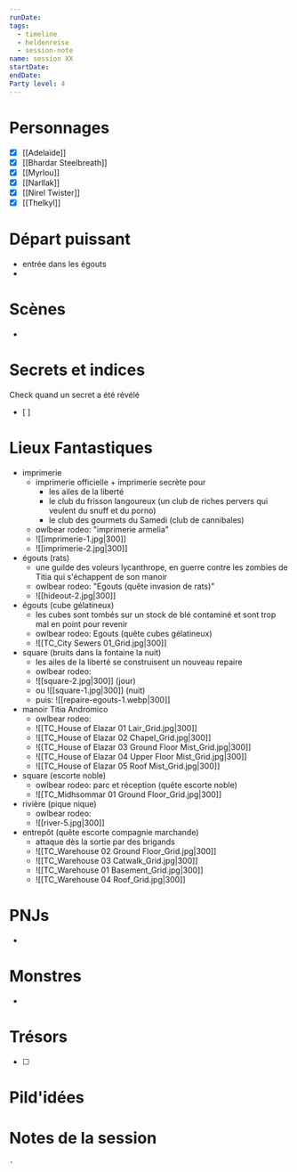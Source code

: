 ```yaml
---
runDate: 
tags:
  - timeline
  - heldenreise
  - session-note
name: session XX
startDate: 
endDate:
Party level: 4
---
```



# Personnages
- [x] [[Adelaïde]]
- [x] [[Bhardar Steelbreath]]
- [x] [[Myrlou]]
- [x] [[Narllak]]
- [x] [[Nirel Twister]]
- [x] [[Thelkyl]]

# Départ puissant
- entrée dans les égouts
- 

# Scènes
- 

# Secrets et indices
Check quand un secret a été révélé
- [ ] 

# Lieux Fantastiques
- imprimerie 
	- imprimerie officielle + imprimerie secrète pour
		- les ailes de la liberté
		- le club du frisson langoureux (un club de riches pervers qui veulent du snuff et du porno)
		- le club des gourmets du Samedi (club de cannibales)
	- owlbear rodeo: "imprimerie armelia"
	- ![[imprimerie-1.jpg|300]]
	- ![[imprimerie-2.jpg|300]]
- égouts (rats)
	- une guilde des voleurs lycanthrope, en guerre contre les zombies de Titia qui s'échappent de son manoir
	- owlbear rodeo: "Egouts (quête invasion de rats)"
	- ![[hideout-2.jpg|300]]
- égouts (cube gélatineux)
	- les cubes sont tombés sur un stock de blé contaminé et sont trop mal en point pour revenir
	- owlbear rodeo: Egouts (quête cubes gélatineux)
	- ![[TC_City Sewers 01_Grid.jpg|300]]
- square (bruits dans la fontaine la nuit)
	- les ailes de la liberté se construisent un nouveau repaire
	-  owlbear rodeo: 
	- ![[square-2.jpg|300]] (jour)
	- ou ![[square-1.jpg|300]] (nuit)
	- puis: ![[repaire-egouts-1.webp|300]]
- manoir Titia Andromico
	-  owlbear rodeo: 
	- ![[TC_House of Elazar 01 Lair_Grid.jpg|300]]
	- ![[TC_House of Elazar 02 Chapel_Grid.jpg|300]]
	- ![[TC_House of Elazar 03 Ground Floor Mist_Grid.jpg|300]]
	- ![[TC_House of Elazar 04 Upper Floor Mist_Grid.jpg|300]]
	- ![[TC_House of Elazar 05 Roof Mist_Grid.jpg|300]]
- square (escorte noble)
	-  owlbear rodeo: parc et réception (quête escorte noble)
	- ![[TC_Midhsommar 01 Ground Floor_Grid.jpg|300]]
- rivière (pique nique) 
	- owlbear rodeo:
	- ![[river-5.jpg|300]]
- entrepôt (quête escorte compagnie marchande)
	- attaque dès la sortie par des brigands
	- ![[TC_Warehouse 02 Ground Floor_Grid.jpg|300]]
	- ![[TC_Warehouse 03 Catwalk_Grid.jpg|300]]
	- ![[TC_Warehouse 01 Basement_Grid.jpg|300]]
	- ![[TC_Warehouse 04 Roof_Grid.jpg|300]]
# PNJs
- 

# Monstres
- 

# Trésors
- [ ]


# Pild'idées
> 

# Notes de la session

```
- 
```
